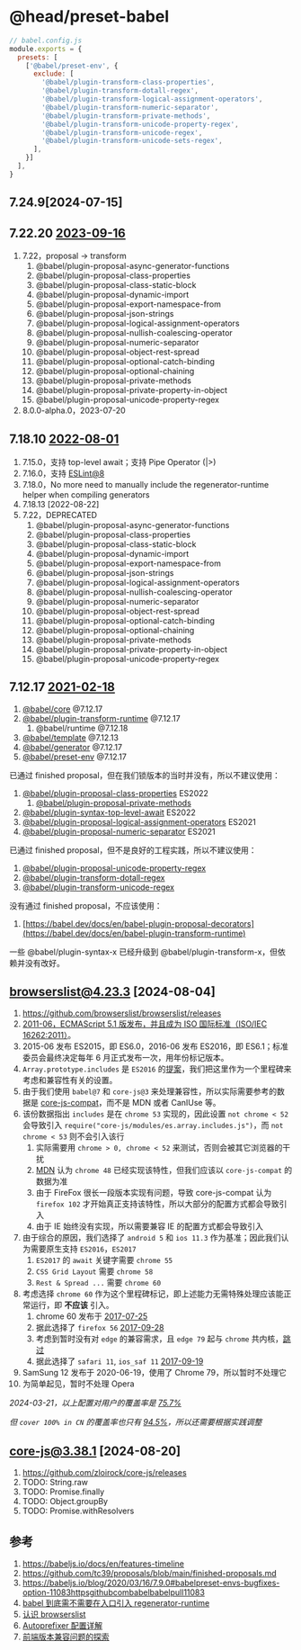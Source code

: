 @head/preset-babel
==

```javascript
// babel.config.js
module.exports = {
  presets: [
    ['@babel/preset-env', {
      exclude: [
        '@babel/plugin-transform-class-properties',
        '@babel/plugin-transform-dotall-regex',
        '@babel/plugin-transform-logical-assignment-operators',
        '@babel/plugin-transform-numeric-separator',
        '@babel/plugin-transform-private-methods',
        '@babel/plugin-transform-unicode-property-regex',
        '@babel/plugin-transform-unicode-regex',
        '@babel/plugin-transform-unicode-sets-regex',
      ],
    }]
  ],
}
```

7.24.9[2024-07-15]
--

7.22.20 [2023-09-16](https://github.com/babel/babel/releases?page=5)
--

1. 7.22，proposal -> transform
    1. @babel/plugin-proposal-async-generator-functions
    2. @babel/plugin-proposal-class-properties
    3. @babel/plugin-proposal-class-static-block
    4. @babel/plugin-proposal-dynamic-import
    5. @babel/plugin-proposal-export-namespace-from
    6. @babel/plugin-proposal-json-strings
    7. @babel/plugin-proposal-logical-assignment-operators
    8. @babel/plugin-proposal-nullish-coalescing-operator
    9. @babel/plugin-proposal-numeric-separator
    10. @babel/plugin-proposal-object-rest-spread
    11. @babel/plugin-proposal-optional-catch-binding
    13. @babel/plugin-proposal-optional-chaining
    14. @babel/plugin-proposal-private-methods
    15. @babel/plugin-proposal-private-property-in-object
    16. @babel/plugin-proposal-unicode-property-regex
2. 8.0.0-alpha.0，2023-07-20

7.18.10 [2022-08-01](https://github.com/babel/babel/releases?page=8)
--

1. 7.15.0，支持 top-level await；支持 Pipe Operator (|>)
2. 7.16.0，支持 [ESLint@8](https://eslint.org/blog/2021/10/eslint-v8.0.0-released/)
3. 7.18.0，No more need to manually include the regenerator-runtime helper when compiling generators
4. 7.18.13 [2022-08-22]
5. 7.22，DEPRECATED
    1. @babel/plugin-proposal-async-generator-functions
    2. @babel/plugin-proposal-class-properties
    3. @babel/plugin-proposal-class-static-block
    4. @babel/plugin-proposal-dynamic-import
    5. @babel/plugin-proposal-export-namespace-from
    6. @babel/plugin-proposal-json-strings
    7. @babel/plugin-proposal-logical-assignment-operators
    8. @babel/plugin-proposal-nullish-coalescing-operator
    9. @babel/plugin-proposal-numeric-separator
    10. @babel/plugin-proposal-object-rest-spread
    11. @babel/plugin-proposal-optional-catch-binding
    13. @babel/plugin-proposal-optional-chaining
    14. @babel/plugin-proposal-private-methods
    15. @babel/plugin-proposal-private-property-in-object
    16. @babel/plugin-proposal-unicode-property-regex

7.12.17 [2021-02-18](https://github.com/babel/babel/releases?page=9)
--

1. [@babel/core](https://babel.dev/docs/en/babel-core) @7.12.17
2. [@babel/plugin-transform-runtime](https://babel.dev/docs/en/babel-plugin-transform-runtime) @7.12.17
    1. @babel/runtime @7.12.18
3. [@babel/template](https://babel.dev/docs/en/babel-template) @7.12.13
4. [@babel/generator](https://babel.dev/docs/en/babel-generator) @7.12.17
5. [@babel/preset-env](https://babeljs.io/docs/en/babel-preset-env) @7.12.17

已通过 finished proposal，但在我们锁版本的当时并没有，所以不建议使用：

1. [@babel/plugin-proposal-class-properties](https://babel.dev/docs/en/babel-plugin-proposal-class-properties) ES2022
    1. [@babel/plugin-proposal-private-methods](https://babel.dev/docs/en/babel-plugin-proposal-private-methods)
2. [@babel/plugin-syntax-top-level-await](https://babel.dev/docs/en/babel-plugin-syntax-top-level-await) ES2022
3. [@babel/plugin-proposal-logical-assignment-operators](https://babel.dev/docs/en/babel-plugin-proposal-logical-assignment-operators) ES2021
4. [@babel/plugin-proposal-numeric-separator](https://babel.dev/docs/en/babel-plugin-proposal-numeric-separator) ES2021

已通过 finished proposal，但不是良好的工程实践，所以不建议使用：

1. [@babel/plugin-proposal-unicode-property-regex](https://babel.dev/docs/en/babel-plugin-proposal-unicode-property-regex)
2. [@babel/plugin-transform-dotall-regex](https://babel.dev/docs/en/babel-plugin-transform-dotall-regex)
3. [@babel/plugin-transform-unicode-regex](https://babel.dev/docs/en/babel-plugin-transform-unicode-regex)

没有通过 finished proposal，不应该使用：

1. [https://babel.dev/docs/en/babel-plugin-proposal-decorators](https://babel.dev/docs/en/babel-plugin-transform-runtime)

一些 @babel/plugin-syntax-x 已经升级到 @babel/plugin-transform-x，但依赖并没有改好。

browserslist@4.23.3 [2024-08-04]
--

1. https://github.com/browserslist/browserslist/releases
2. [2011-06，ECMAScript 5.1 版发布，并且成为 ISO 国际标准（ISO/IEC 16262:2011）](https://es6.ruanyifeng.com/#docs/intro#ECMAScript-%E7%9A%84%E5%8E%86%E5%8F%B2)。
3. 2015-06 发布 ES2015，即 ES6.0，2016-06 发布 ES2016，即 ES6.1；标准委员会最终决定每年 6 月正式发布一次，用年份标记版本。
4. `Array.prototype.includes` 是 `ES2016` 的[提案](https://github.com/tc39/proposals/blob/main/finished-proposals.md)，我们把这里作为一个里程碑来考虑和兼容性有关的设置。
5. 由于我们使用 `babel@7` 和 `core-js@3` 来处理兼容性，所以实际需要参考的数据是 [core-js-compat](http://zloirock.github.io/core-js/compat/)，而不是 MDN 或者 CanIUse 等。
6. 该份数据指出 `includes` 是在 `chrome 53` 实现的，因此设置 `not chrome < 52` 会导致引入 `require("core-js/modules/es.array.includes.js")`，而 `not chrome < 53` 则不会引入该行
    1. 实际需要用 `chrome > 0, chrome < 52` 来测试，否则会被其它浏览器的干扰
    2. [MDN](https://developer.mozilla.org/en-US/docs/Web/JavaScript/Reference/Global_Objects/Array/includes#browser_compatibility) 认为 `chrome 48` 已经实现该特性，但我们应该以 `core-js-compat` 的数据为准
    3. 由于 FireFox 很长一段版本实现有问题，导致 core-js-compat 认为 `firefox 102` 才开始真正支持该特性，所以大部分的配置方式都会导致引入
    4. 由于 IE 始终没有实现，所以需要兼容 IE 的配置方式都会导致引入
7. 由于综合的原因，我们选择了 `android 5` 和 `ios 11.3` 作为基准；因此我们认为需要原生支持 `ES2016`，`ES2017`
    1. `ES2017` 的 `await` 关键字需要 `chrome 55`
    2. `CSS Grid Layout` 需要 `chrome 58`
    3. `Rest & Spread ...` 需要 `chrome 60`
8. 考虑选择 `chrome 60` 作为这个里程碑标记，即上述能力无需特殊处理应该能正常运行，即 **不应该** 引入。
    1. chrome 60 发布于 [2017-07-25](https://en.wikipedia.org/wiki/Google_Chrome_version_history)
    2. 据此选择了 `firefox 56` [2017-09-28](https://en.wikipedia.org/wiki/Firefox_version_history)
    3. 考虑到暂时没有对 `edge` 的兼容需求，且 `edge 79` 起与 `chrome` 共内核，[跳过](https://en.wikipedia.org/wiki/Microsoft_Edge#Edge_Legacy_release_history)
    4. 据此选择了 `safari 11`, `ios_saf 11` [2017-09-19](https://en.wikipedia.org/wiki/Safari_(web_browser))
8. SamSung 12 发布于 2020-06-19，使用了 Chrome 79，所以暂时不处理它
10. 为简单起见，暂时不处理 Opera

*2024-03-21，以上配置对用户的覆盖率是 [75.7%](https://browsersl.ist/#q=cover+99%25+in+CN%0Anot+ie+%3E+0%0Anot+opera+%3E+0%0Anot+op_mob+%3E+0%0Anot+chrome+%3C+5260%0Anot+edge+%3C+79%0Anot+firefox+%3C+56%0Anot+safari+%3C+11%0Anot+ios_saf+%3C+11%0Anot+android+%3C+5%0A&region=CN)*

*但 `cover 100% in CN` 的覆盖率也只有 [94.5%](https://browsersl.ist/#q=cover+99%25+in+CN&region=CN)，所以还需要根据实践调整*

core-js@3.38.1 [2024-08-20]
--

1. https://github.com/zloirock/core-js/releases
2. TODO: String.raw
3. TODO: Promise.finally
4. TODO: Object.groupBy
5. TODO: Promise.withResolvers

参考
--

1. https://babeljs.io/docs/en/features-timeline
2. https://github.com/tc39/proposals/blob/main/finished-proposals.md
3. https://babeljs.io/blog/2020/03/16/7.9.0#babelpreset-envs-bugfixes-option-11083httpsgithubcombabelbabelpull11083
4. [babel 到底需不需要在入口引入 regenerator-runtime](https://juejin.cn/post/7241838768017391676)
5. [认识 browserslist](https://segmentfault.com/a/1190000042212344)
6. [Autoprefixer 配置详解](https://segmentfault.com/a/1190000023960072)
7. [前端版本兼容问题的探索](https://supercodepower.com/fontend-target)
